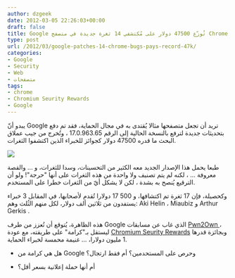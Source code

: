 ```yaml
---
author: dzgeek
date: 2012-03-05 22:26:03+00:00
draft: false
title: Google تُوزّع 47500 دولار على مُكتشفي 14 ثغرة جديدة في متصفح Chrome
type: post
url: /2012/03/google-patches-14-chrome-bugs-pays-record-47k/
categories:
- Google
- Security
- Web
- متصفحات
tags:
- chrome
- Chromium Seurity Rewards
- Google
---
```


يبدو أنّ Google تريد أن تجعل متصفحها مثالا يُقتدى به في مجال الحماية، فقد تم دفع بتحديثات جديدة لترفع بالنسخة الحالية إلى الرقم 17.0.963.65 ، وتُخرج من جيب عملاق البحث ما قدره 47500 دولار كجوائز للخبراء الذين اكتشفوا الثغرات.

[![](https://www.it-scoop.com/wp-content/uploads/2012/03/chrome_bug_1.jpg)
](https://www.it-scoop.com/wp-content/uploads/2012/03/chrome_bug_1.jpg)

طبعا يحمل هذا الإصدار الجديد معه الكثير من التحسينات، وسدا للثغرات، و ... والقصة معروفة ... ، لكنه لم يتم تصنيف ولا واحدة من هذه الثغرات على أنها "حرجة"! ولو أن الترقيع يُنصح به بشدة ، لكن لا يشكل أيّ من الثغرات خطرا على المستخدم.

وكحصيلة، فإن 17 ثغرة تم اكتشافها، و 500 17 دولارا تُقدم لأصحابها، في المقابل 3 خبراء يستفدون من ثلاثين ألف دولار، لكل منهم الثُلث وهم: Aki Helin ، Miaubiz و Arthur Gerkis .

هذه الظاهرة، يُتوقع أن تُعزز من طرف Google الذي غاب عن مسابقات [Pwn2Own ](http://en.wikipedia.org/wiki/Pwn2Own)، ليستقل بـ"كرامة" على طريقته، مع عودة [Chromium Seurity Rewards](http://blog.chromium.org/2012/02/expanding-chromium-security-rewards.html) وبجائزة قدرها 1 مليون دولارا، ... غنيمة محمسة لخبراء الحماية.

- هل هي كرامة من Google وحرص على المستحدمين؟ أم فقط ارتجال؟

- أم أنها حملة إعلانية بسعر أقل؟
